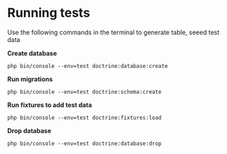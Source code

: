 # Running tests

Use the following commands in the terminal to generate table, seeed test data

**Create database**

`php bin/console --env=test doctrine:database:create`

**Run migrations**

`php bin/console --env=test doctrine:schema:create`

**Run fixtures to add test data**

`php bin/console --env=test doctrine:fixtures:load`

**Drop database**

`php bin/console --env=test doctrine:database:drop`
